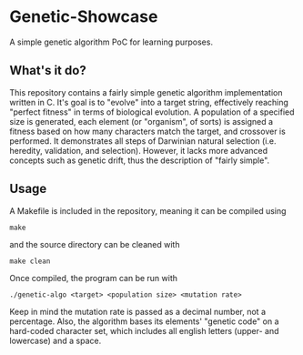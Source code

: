 # Genetic-Showcase
A simple genetic algorithm PoC for learning purposes.
## What's it do?
This repository contains a fairly simple genetic algorithm implementation written in C. It's goal is to "evolve" into a target string, effectively reaching "perfect fitness" in terms of biological evolution. A population of a specified size is generated, each element (or "organism", of sorts) is assigned a fitness based on how many characters match the target, and crossover is performed. It demonstrates all steps of Darwinian natural selection (i.e. heredity, validation, and selection). However, it lacks more advanced concepts such as genetic drift, thus the description of "fairly simple".
## Usage
A Makefile is included in the repository, meaning it can be compiled using
```
make
```
and the source directory can be cleaned with
```
make clean
```
Once compiled, the program can be run with
```
./genetic-algo <target> <population size> <mutation rate>
```
Keep in mind the mutation rate is passed as a decimal number, not a percentage. Also, the algorithm bases its elements' "genetic code" on a hard-coded character set, which includes all english letters (upper- and lowercase) and a space.
